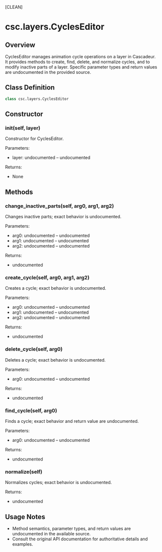 [CLEAN]

# csc.layers.CyclesEditor

## Overview
CyclesEditor manages animation cycle operations on a layer in Cascadeur. It provides methods to create, find, delete, and normalize cycles, and to modify inactive parts of a layer. Specific parameter types and return values are undocumented in the provided source.

## Class Definition
```python
class csc.layers.CyclesEditor
```

## Constructor

### __init__(self, layer)
Constructor for CyclesEditor.

Parameters:
- layer: undocumented – undocumented

Returns:
- None

## Methods

### change_inactive_parts(self, arg0, arg1, arg2)
Changes inactive parts; exact behavior is undocumented.

Parameters:
- arg0: undocumented – undocumented
- arg1: undocumented – undocumented
- arg2: undocumented – undocumented

Returns:
- undocumented

### create_cycle(self, arg0, arg1, arg2)
Creates a cycle; exact behavior is undocumented.

Parameters:
- arg0: undocumented – undocumented
- arg1: undocumented – undocumented
- arg2: undocumented – undocumented

Returns:
- undocumented

### delete_cycle(self, arg0)
Deletes a cycle; exact behavior is undocumented.

Parameters:
- arg0: undocumented – undocumented

Returns:
- undocumented

### find_cycle(self, arg0)
Finds a cycle; exact behavior and return value are undocumented.

Parameters:
- arg0: undocumented – undocumented

Returns:
- undocumented

### normalize(self)
Normalizes cycles; exact behavior is undocumented.

Returns:
- undocumented

## Usage Notes
- Method semantics, parameter types, and return values are undocumented in the available source.
- Consult the original API documentation for authoritative details and examples.

